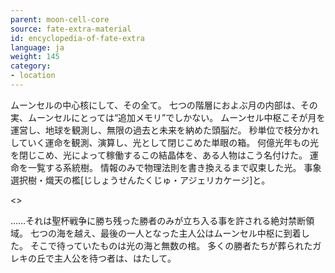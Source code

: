 ```yaml
---
parent: moon-cell-core
source: fate-extra-material
id: encyclopedia-of-fate-extra
language: ja
weight: 145
category:
- location
---
```


ムーンセルの中心核にして、その全て。
七つの階層におよぶ月の内部は、その実、ムーンセルにとっては“追加メモリ”でしかない。
ムーンセル中枢こそが月を運営し、地球を観測し、無限の過去と未来を納めた頭脳だ。
秒単位で枝分かれしていく運命を観測、演算し、光として閉じこめた単眼の箱。
何億光年もの光を閉じこめ、光によって稼働するこの結晶体を、ある人物はこう名付けた。
運命を一覧する系統樹。
情報のみで物理法則を書き換えるまで収束した光。
事象選択樹・熾天の檻[じしょうせんたくじゅ・アジェリカケージ]と。

<>

……それは聖杯戦争に勝ち残った勝者のみが立ち入る事を許される絶対禁断領域。
七つの海を越え、最後の一人となった主人公はムーンセル中枢に到着した。
そこで待っていたものは光の海と無数の棺。
多くの勝者たちが葬られたガレキの丘で主人公を待つ者は、はたして。
